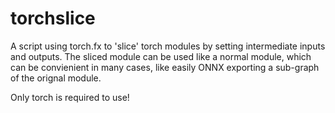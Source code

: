 # torchslice

A script using torch.fx to 'slice' torch modules by setting intermediate inputs and outputs.
The sliced module can be used like a normal module, which can be convienient in many cases, like easily ONNX exporting a sub-graph of the orignal module.

Only torch is required to use! 

